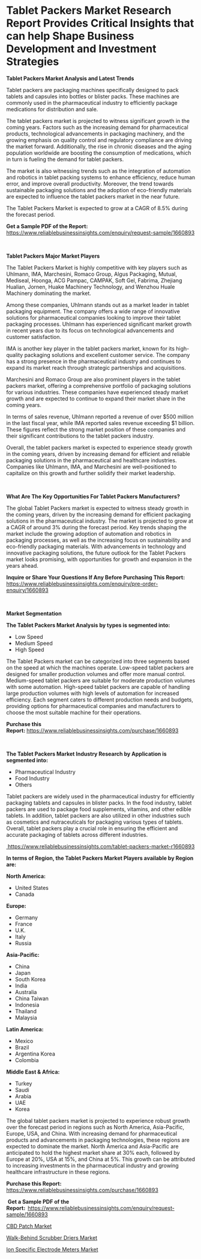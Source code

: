 <p><h1>Tablet Packers Market Research Report Provides Critical Insights that can help Shape Business Development and Investment Strategies</h1></p><p><strong>Tablet Packers Market Analysis and Latest Trends</strong></p>
<p><p>Tablet packers are packaging machines specifically designed to pack tablets and capsules into bottles or blister packs. These machines are commonly used in the pharmaceutical industry to efficiently package medications for distribution and sale.</p><p>The tablet packers market is projected to witness significant growth in the coming years. Factors such as the increasing demand for pharmaceutical products, technological advancements in packaging machinery, and the growing emphasis on quality control and regulatory compliance are driving the market forward. Additionally, the rise in chronic diseases and the aging population worldwide are boosting the consumption of medications, which in turn is fueling the demand for tablet packers.</p><p>The market is also witnessing trends such as the integration of automation and robotics in tablet packing systems to enhance efficiency, reduce human error, and improve overall productivity. Moreover, the trend towards sustainable packaging solutions and the adoption of eco-friendly materials are expected to influence the tablet packers market in the near future.</p><p>The Tablet Packers Market is expected to grow at a CAGR of 8.5% during the forecast period.</p></p>
<p><strong>Get a Sample PDF of the Report:&nbsp;</strong> <a href="https://www.reliablebusinessinsights.com/enquiry/request-sample/1660893">https://www.reliablebusinessinsights.com/enquiry/request-sample/1660893</a></p>
<p>&nbsp;</p>
<p><strong>Tablet Packers Major Market Players</strong></p>
<p><p>The Tablet Packers Market is highly competitive with key players such as Uhlmann, IMA, Marchesini, Romaco Group, Algus Packaging, Mutual, Mediseal, Hoonga, ACG Pampac, CAMPAK, Soft Gel, Fabrima, Zhejiang Hualian, Jornen, Huake Machinery Technology, and Wenzhou Huale Machinery dominating the market. </p><p>Among these companies, Uhlmann stands out as a market leader in tablet packaging equipment. The company offers a wide range of innovative solutions for pharmaceutical companies looking to improve their tablet packaging processes. Uhlmann has experienced significant market growth in recent years due to its focus on technological advancements and customer satisfaction.</p><p>IMA is another key player in the tablet packers market, known for its high-quality packaging solutions and excellent customer service. The company has a strong presence in the pharmaceutical industry and continues to expand its market reach through strategic partnerships and acquisitions.</p><p>Marchesini and Romaco Group are also prominent players in the tablet packers market, offering a comprehensive portfolio of packaging solutions for various industries. These companies have experienced steady market growth and are expected to continue to expand their market share in the coming years.</p><p>In terms of sales revenue, Uhlmann reported a revenue of over $500 million in the last fiscal year, while IMA reported sales revenue exceeding $1 billion. These figures reflect the strong market position of these companies and their significant contributions to the tablet packers industry.</p><p>Overall, the tablet packers market is expected to experience steady growth in the coming years, driven by increasing demand for efficient and reliable packaging solutions in the pharmaceutical and healthcare industries. Companies like Uhlmann, IMA, and Marchesini are well-positioned to capitalize on this growth and further solidify their market leadership.</p></p>
<p>&nbsp;</p>
<p><strong>What Are The Key Opportunities For Tablet Packers Manufacturers?</strong></p>
<p><p>The global Tablet Packers market is expected to witness steady growth in the coming years, driven by the increasing demand for efficient packaging solutions in the pharmaceutical industry. The market is projected to grow at a CAGR of around 3% during the forecast period. Key trends shaping the market include the growing adoption of automation and robotics in packaging processes, as well as the increasing focus on sustainability and eco-friendly packaging materials. With advancements in technology and innovative packaging solutions, the future outlook for the Tablet Packers market looks promising, with opportunities for growth and expansion in the years ahead.</p></p>
<p><strong>Inquire or Share Your Questions If Any Before Purchasing This Report:</strong> <a href="https://www.reliablebusinessinsights.com/enquiry/pre-order-enquiry/1660893">https://www.reliablebusinessinsights.com/enquiry/pre-order-enquiry/1660893</a></p>
<p>&nbsp;</p>
<p><strong>Market Segmentation</strong></p>
<p><strong>The Tablet Packers Market Analysis by types is segmented into:</strong></p>
<p><ul><li>Low Speed</li><li>Medium Speed</li><li>High Speed</li></ul></p>
<p><p>The Tablet Packers market can be categorized into three segments based on the speed at which the machines operate. Low-speed tablet packers are designed for smaller production volumes and offer more manual control. Medium-speed tablet packers are suitable for moderate production volumes with some automation. High-speed tablet packers are capable of handling large production volumes with high levels of automation for increased efficiency. Each segment caters to different production needs and budgets, providing options for pharmaceutical companies and manufacturers to choose the most suitable machine for their operations.</p></p>
<p><strong>Purchase this Report:&nbsp;</strong><a href="https://www.reliablebusinessinsights.com/purchase/1660893">https://www.reliablebusinessinsights.com/purchase/1660893</a></p>
<p>&nbsp;</p>
<p><strong>The Tablet Packers Market Industry Research by Application is segmented into:</strong></p>
<p><ul><li>Pharmaceutical Industry</li><li>Food Industry</li><li>Others</li></ul></p>
<p><p>Tablet packers are widely used in the pharmaceutical industry for efficiently packaging tablets and capsules in blister packs. In the food industry, tablet packers are used to package food supplements, vitamins, and other edible tablets. In addition, tablet packers are also utilized in other industries such as cosmetics and nutraceuticals for packaging various types of tablets. Overall, tablet packers play a crucial role in ensuring the efficient and accurate packaging of tablets across different industries.</p></p>
<p><a href="https://www.reliablebusinessinsights.com/tablet-packers-market-r1660893">&nbsp;https://www.reliablebusinessinsights.com/tablet-packers-market-r1660893</a></p>
<p><strong>In terms of Region, the Tablet Packers Market Players available by Region are:</strong></p>
<p>
    <p> <strong> North America: </strong>
        <ul>
            <li>United States</li>
            <li>Canada</li>
        </ul>
        </p> 
    <p> <strong> Europe: </strong>
        <ul>
            <li>Germany</li>
            <li>France</li>
            <li>U.K.</li>
            <li>Italy</li>
            <li>Russia</li>
        </ul>
        </p> 
    <p> <strong> Asia-Pacific: </strong>
        <ul>
            <li>China</li>
            <li>Japan</li>
            <li>South Korea</li>
            <li>India</li>
            <li>Australia</li>
            <li>China Taiwan</li>
            <li>Indonesia</li>
            <li>Thailand</li>
            <li>Malaysia</li>
        </ul>
        </p> 
    <p> <strong> Latin America: </strong>
        <ul>
            <li>Mexico</li>
            <li>Brazil</li>
            <li>Argentina Korea</li>
            <li>Colombia</li>
        </ul>
        </p> 
    <p> <strong> Middle East & Africa: </strong>
        <ul>
            <li>Turkey</li>
            <li>Saudi</li>
            <li>Arabia</li>
            <li>UAE</li>
            <li>Korea</li>
        </ul>
    </p>
    </p>
<p><p>The global tablet packers market is projected to experience robust growth over the forecast period in regions such as North America, Asia-Pacific, Europe, USA, and China. With increasing demand for pharmaceutical products and advancements in packaging technologies, these regions are expected to dominate the market. North America and Asia-Pacific are anticipated to hold the highest market share at 30% each, followed by Europe at 20%, USA at 15%, and China at 5%. This growth can be attributed to increasing investments in the pharmaceutical industry and growing healthcare infrastructure in these regions.</p></p>
<p><strong>Purchase this Report: </strong><a href="https://www.reliablebusinessinsights.com/purchase/1660893">https://www.reliablebusinessinsights.com/purchase/1660893</a></p>
<p>&nbsp;<strong>Get a Sample PDF of the Report:&nbsp;&nbsp;</strong><a href="https://www.reliablebusinessinsights.com/enquiry/request-sample/1660893">https://www.reliablebusinessinsights.com/enquiry/request-sample/1660893</a></p>
<p><strong></strong></p>
<p><p><a href="https://medium.com/@samleffler/cbd-patch-market-size-is-growing-at-cagr-of-6-3-9f7515db2963">CBD Patch Market</a></p><p><a href="https://github.com/nafiafirdania/Market-Research-Report-List-1/blob/main/walk-behind-scrubber-driers-market.md">Walk-Behind Scrubber Driers Market</a></p><p><a href="https://medium.com/@bsjdj3773/global-ion-specific-electrode-meters-market-is-projected-to-grow-at-a-cagr-of-10-1-558b787a0d0f">Ion Specific Electrode Meters Market</a></p></p>